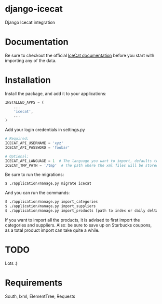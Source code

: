 django-icecat
=============
Django Icecat integration

Documentation
=============
Be sure to checkout the official [IceCat documentation](https://nl.icecat.biz/forum.cgi?post=3331) before you start with importing any of the data.

Installation
============
Install the package, and add it to your applications:

```python
INSTALLED_APPS = (
    ...
    'icecat',
    ...
)
```

Add your login credentials in settings.py

```python
# Required:
ICECAT_API_USERNAME = 'xyz'
ICECAT_API_PASSWORD = 'foobar'

# Optional:
ICECAT_API_LANGUAGE = 1  # The language you want to import, defaults to 1 (EN), NL = 2, See [LanguageList.xml](https://data.icecat.biz/export/level4/refs/LanguageList.xml.gz) for other languages
ICECAT_TMP_PATH = '/tmp'  # The path where the xml files will be stored for faster access. 
```

Be sure to run the migrations:
```bash
$ ./application/manage.py migrate icecat
```

And you can run the commands:
```bash
$ ./application/manage.py import_categories
$ ./application/manage.py import_suppliers
$ ./application/manage.py import_products [path to index or daily delta]
```
If you want to import all the products, it is advised to first import the categories and suppliers. Also: be sure to save up on Starbucks coupons, as a total product import can take quite a while.

TODO
====
Lots :)

Requirements
============
South, lxml, ElementTree, Requests